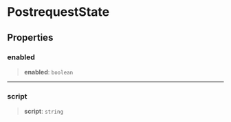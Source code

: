 # PostrequestState

## Properties

### enabled

> **enabled**: `boolean`

***

### script

> **script**: `string`
